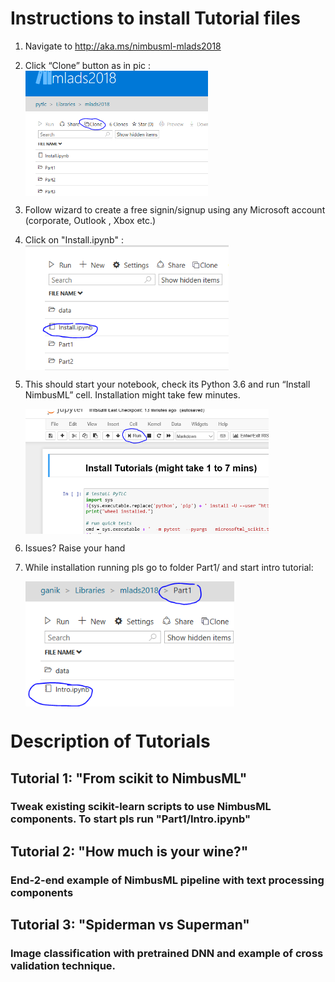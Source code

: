 # Instructions to install Tutorial files
1. Navigate to  http://aka.ms/nimbusml-mlads2018 

2. Click “Clone” button as in pic : <img align="middle" src="Part1/data/step1.png" height=200 />

3. Follow wizard to create a free signin/signup using any Microsoft account (corporate, Outlook , Xbox etc.) 

4. Click on "Install.ipynb" :  <img align="middle" src="Part1/data/step2.png" height=200 />

5. This should start your notebook, check its Python 3.6 and run “Install NimbusML” cell. Installation might take few minutes. 
       
    <img align="middle" src="Part1/data/step3.png" height=200 />


6. Issues? Raise your hand 

7. While installation running pls go to folder Part1/ and start intro tutorial: 
    
    <img align="middle" src="Part1/data/step4.png" height=200 />
 

# Description of Tutorials 

## Tutorial 1: "From scikit to NimbusML"  
### Tweak existing scikit-learn scripts to use NimbusML components. To start pls run "Part1/Intro.ipynb"  

## Tutorial 2: "How much is your wine?"  
### End-2-end example of NimbusML pipeline with text processing components  

## Tutorial 3: "Spiderman vs Superman" 
### Image classification with pretrained DNN and example of cross validation technique. 